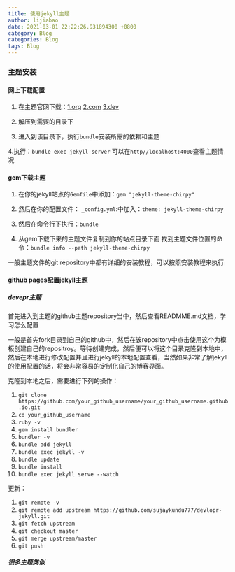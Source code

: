 ```yaml
---
title: 使用jekyll主题
author: lijiabao
date: 2021-03-01 22:22:26.931894300 +0800
category: Blog
categories: Blog
tags: Blog
---
```


### 主题安装

#### 网上下载配置

1. 在主题官网下载：[1.org](http://jekyllthemes.org/) [2.com](http://jekyllthemes.com/) [3.dev](https://jekyllthemes.dev/)

2. 解压到需要的目录下

3. 进入到该目录下，执行`bundle`安装所需的依赖和主题

4.执行：`bundle exec jekyll server` 可以在`http//localhost:4000`查看主题情况

#### gem下载主题

1. 在你的jekyll站点的`Gemfile`中添加：`gem "jekyll-theme-chirpy"`

2. 然后在你的配置文件： `_config.yml`:中加入：`theme: jekyll-theme-chirpy`

3. 然后在命令行下执行：`bundle`
 
4. 从gem下载下来的主题文件复制到你的站点目录下面
找到主题文件位置的命令：`bundle info --path jekyll-theme-chirpy`


一般主题文件的git repository中都有详细的安装教程，可以按照安装教程来执行


#### github pages配置jekyll主题

##### devepr主题

首先进入到主题的github主题repository当中，然后查看READMME.md文档，学习怎么配置

一般是首先fork目录到自己的github中，然后在该repository中点击使用这个为模板创建自己的repositroy。等待创建完成，然后便可以将这个目录克隆到本地中，然后在本地进行修改配置并且进行jekyll的本地配置查看，当然如果非常了解jekyll的使用配置的话，将会非常容易的定制化自己的博客界面。

克隆到本地之后，需要进行下列的操作：

1. `git clone https://github.com/your_github_username/your_github_username.github.io.git`
2. `cd your_github_username`
3. `ruby -v`
4. `gem install bundler`
5. `bundler -v`
6. `bundle add jekyll`
7. `bundle exec jekyll -v`
8. `bundle update`
9. `bundle install`
10. `bundle exec jekyll serve --watch`


更新：

1. `git remote -v`
2. `git remote add upstream https://github.com/sujaykundu777/devlopr-jekyll.git`
3. `git fetch upstream`
4. `git checkout master`
5. `git merge upstream/master`
6. `git push`


##### 很多主题类似